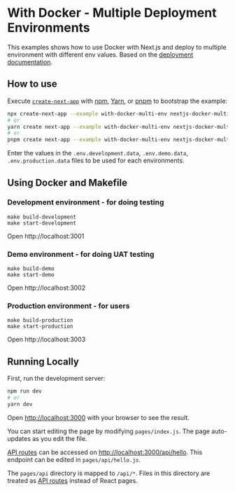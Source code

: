# With Docker - Multiple Deployment Environments

This examples shows how to use Docker with Next.js and deploy to multiple
environment with different env values. Based on
the [deployment documentation](https://nextjs.org/docs/deployment#docker-image).

## How to use

Execute [`create-next-app`](https://github.com/vercel/next.js/tree/canary/packages/create-next-app)
with [npm](https://docs.npmjs.com/cli/init), [Yarn](https://yarnpkg.com/lang/en/docs/cli/create/),
or [pnpm](https://pnpm.io) to bootstrap the example:

```bash
npx create-next-app --example with-docker-multi-env nextjs-docker-multi-env
# or
yarn create next-app --example with-docker-multi-env nextjs-docker-multi-env
# or
pnpm create next-app --example with-docker-multi-env nextjs-docker-multi-env
```

Enter the values in
the `.env.development.data`, `.env.demo.data`, `.env.production.data` files to
be used for each environments.

## Using Docker and Makefile

### Development environment - for doing testing

```
make build-development
make start-development
```

Open http://localhost:3001

### Demo environment - for doing UAT testing

```
make build-demo
make start-demo
```

Open http://localhost:3002

### Production environment - for users

```
make build-production
make start-production
```

Open http://localhost:3003

## Running Locally

First, run the development server:

```bash
npm run dev
# or
yarn dev
```

Open [http://localhost:3000](http://localhost:3000) with your browser to see the
result.

You can start editing the page by modifying `pages/index.js`. The page
auto-updates as you edit the file.

[API routes](https://nextjs.org/docs/api-routes/introduction) can be accessed
on [http://localhost:3000/api/hello](http://localhost:3000/api/hello). This
endpoint can be edited in `pages/api/hello.js`.

The `pages/api` directory is mapped to `/api/*`. Files in this directory are
treated as [API routes](https://nextjs.org/docs/api-routes/introduction) instead
of React pages.
